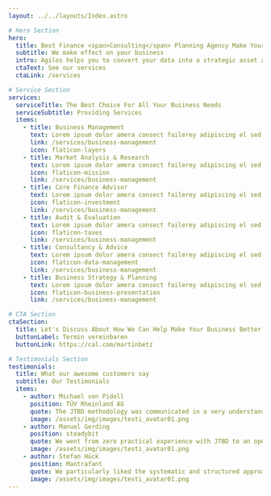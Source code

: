 ```yaml
---
layout: ../../layouts/Index.astro

# Hero Section
hero:
  title: Best Finance <span>Consulting</span> Planning Agency Make Your Success
  subtitle: We make effect on your business
  intro: Agilos helps you to convert your data into a strategic asset and get touch business insight
  ctaText: See our services
  ctaLink: /services

# Service Section
services:
  serviceTitle: The Best Choice For All Your Business Needs
  serviceSubtitle: Providing Services
  items:
    - title: Business Management
      text: Lorem ipsum dolor amera consect failerey adipiscing el sed eiumod aawea tempor incididuntrem ipsumr econsecte.
      link: /services/business-management
      icon: flaticon-layers
    - title: Market Analysis & Research
      text: Lorem ipsum dolor amera consect failerey adipiscing el sed eiumod aawea tempor incididuntrem ipsumr econsecte.
      icon: flaticon-mission
      link: /services/business-management
    - title: Core Finance Advisor
      text: Lorem ipsum dolor amera consect failerey adipiscing el sed eiumod aawea tempor incididuntrem ipsumr econsecte.
      icon: flaticon-investment
      link: /services/business-management
    - title: Audit & Evaluation
      text: Lorem ipsum dolor amera consect failerey adipiscing el sed eiumod aawea tempor incididuntrem ipsumr econsecte.
      icon: flaticon-taxes
      link: /services/business-management
    - title: Consultancy & Advice
      text: Lorem ipsum dolor amera consect failerey adipiscing el sed eiumod aawea tempor incididuntrem ipsumr econsecte.
      icon: flaticon-data-management
      link: /services/business-management
    - title: Business Strategy & Planning
      text: Lorem ipsum dolor amera consect failerey adipiscing el sed eiumod aawea tempor incididuntrem ipsumr econsecte.
      icon: flaticon-business-presentation
      link: /services/business-management

# CTA Section
ctaSection:
  title: Let's Discuss About How We Can Help Make Your Business Better
  buttonLabel: Termin vereinbaren
  buttonLink: https://cal.com/martinbetz

# Testimonials Section
testimonials:
  title: What our awesome customers say
  subtitle: Our Testimonials
  items:
    - author: Michael von Pidoll
      position: TÜV Rheinland AG
      quote: The JTBD methodology was communicated in a very understandable way, and the interviews were conducted in a very professional manner. The project offers us the chance to address our customers with new service offers in a more targeted way.
      image: /assets/img/images/testi_avatar01.png
    - author: Manuel Gerding
      position: steadybit
      quote: We went from zero practical experience with JTBD to an operational small research team that can use JTBD independently in the future within 2 weeks! An unrestricted 110% recommendation.
      image: /assets/img/images/testi_avatar01.png
    - author: Stefan Hück
      position: Mantrafant
      quote: We particularly liked the systematic and structured approach, so that we learned more relevant information about our product and our customers in the JTBD Interview Sprint in just 2 days (6 interviews) than in the previous 3 years. After less than a week, we were able to directly triple our advertising campaign effectiveness with the results. Not only did we improve our marketing and sales, but we also got a better product out of it.
      image: /assets/img/images/testi_avatar01.png
---
```

